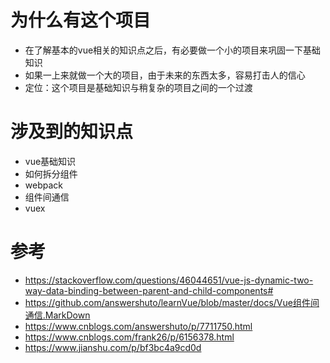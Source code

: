 # 为什么有这个项目
- 在了解基本的vue相关的知识点之后，有必要做一个小的项目来巩固一下基础知识
- 如果一上来就做一个大的项目，由于未来的东西太多，容易打击人的信心
- 定位：这个项目是基础知识与稍复杂的项目之间的一个过渡

# 涉及到的知识点
- vue基础知识
- 如何拆分组件
- webpack
- 组件间通信
- vuex

# 参考
- https://stackoverflow.com/questions/46044651/vue-js-dynamic-two-way-data-binding-between-parent-and-child-components#
- https://github.com/answershuto/learnVue/blob/master/docs/Vue组件间通信.MarkDown
- https://www.cnblogs.com/answershuto/p/7711750.html
- https://www.cnblogs.com/frank26/p/6156378.html
- https://www.jianshu.com/p/bf3bc4a9cd0d